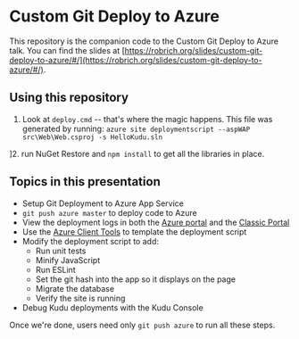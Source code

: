 Custom Git Deploy to Azure
==========================

This repository is the companion code to the Custom Git Deploy to Azure talk.  You can find the slides at [https://robrich.org/slides/custom-git-deploy-to-azure/#/](https://robrich.org/slides/custom-git-deploy-to-azure/#/).

Using this repository
---------------------

1. Look at `deploy.cmd` -- that's where the magic happens.  This file was generated by running: `azure site deploymentscript --aspWAP src\Web\Web.csproj -s HelloKudu.sln`

]2. run NuGet Restore and `npm install` to get all the libraries in place.


Topics in this presentation
---------------------------

- Setup Git Deployment to Azure App Service
- `git push azure master` to deploy code to Azure
- View the deployment logs in both the [Azure portal](https://portal.azure.com/) and the [Classic Portal](https://manage.windowsazure.com/)
- Use the [Azure Client Tools](https://npmjs.org/azure-cli) to template the deployment script
- Modify the deployment script to add:
  - Run unit tests
  - Minify JavaScript
  - Run ESLint
  - Set the git hash into the app so it displays on the page
  - Migrate the database
  - Verify the site is running
- Debug Kudu deployments with the Kudu Console

Once we're done, users need only `git push azure` to run all these steps.
